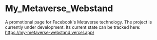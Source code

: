 # My_Metaverse_Webstand

A promotional page for Facebook's Metaverse technology. The project is currently under development. Its current state can be tracked here:
https://my-metaverse-webstand.vercel.app/
